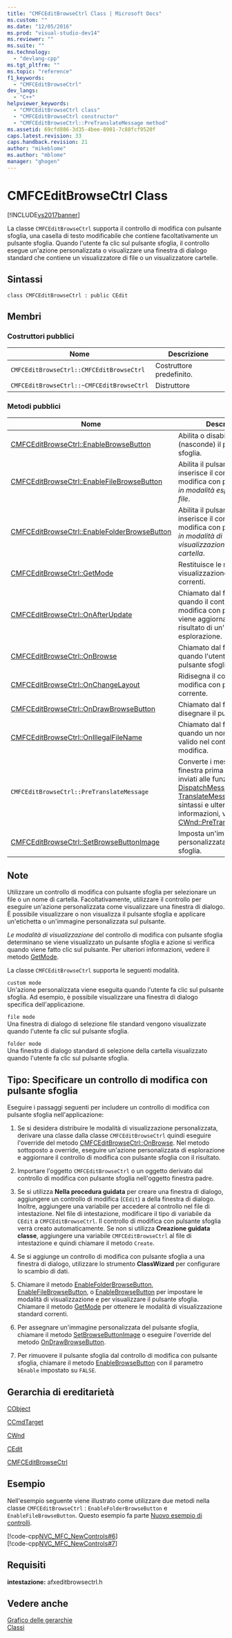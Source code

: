 ```yaml
---
title: "CMFCEditBrowseCtrl Class | Microsoft Docs"
ms.custom: ""
ms.date: "12/05/2016"
ms.prod: "visual-studio-dev14"
ms.reviewer: ""
ms.suite: ""
ms.technology: 
  - "devlang-cpp"
ms.tgt_pltfrm: ""
ms.topic: "reference"
f1_keywords: 
  - "CMFCEditBrowseCtrl"
dev_langs: 
  - "C++"
helpviewer_keywords: 
  - "CMFCEditBrowseCtrl class"
  - "CMFCEditBrowseCtrl constructor"
  - "CMFCEditBrowseCtrl::PreTranslateMessage method"
ms.assetid: 69cfd886-3d35-4bee-8901-7c88fcf9520f
caps.latest.revision: 33
caps.handback.revision: 21
author: "mikeblome"
ms.author: "mblome"
manager: "ghogen"
---
```

# CMFCEditBrowseCtrl Class
[!INCLUDE[vs2017banner](../../assembler/inline/includes/vs2017banner.md)]

La classe `CMFCEditBrowseCtrl` supporta il controllo di modifica con pulsante sfoglia, una casella di testo modificabile che contiene facoltativamente un pulsante sfoglia.  Quando l'utente fa clic sul pulsante sfoglia, il controllo esegue un'azione personalizzata o visualizzare una finestra di dialogo standard che contiene un visualizzatore di file o un visualizzatore cartelle.  
  
## Sintassi  
  
```  
class CMFCEditBrowseCtrl : public CEdit  
```  
  
## Membri  
  
### Costruttori pubblici  
  
|Nome|Descrizione|  
|----------|-----------------|  
|`CMFCEditBrowseCtrl::CMFCEditBrowseCtrl`|Costruttore predefinito.|  
|`CMFCEditBrowseCtrl::~CMFCEditBrowseCtrl`|Distruttore|  
  
### Metodi pubblici  
  
|Nome|Descrizione|  
|----------|-----------------|  
|[CMFCEditBrowseCtrl::EnableBrowseButton](../Topic/CMFCEditBrowseCtrl::EnableBrowseButton.md)|Abilita o disabilita \(nasconde\) il pulsante sfoglia.|  
|[CMFCEditBrowseCtrl::EnableFileBrowseButton](../Topic/CMFCEditBrowseCtrl::EnableFileBrowseButton.md)|Abilita il pulsante sfoglia e inserisce il controllo di modifica con pulsante sfoglia *in modalità esplorazione del file*.|  
|[CMFCEditBrowseCtrl::EnableFolderBrowseButton](../Topic/CMFCEditBrowseCtrl::EnableFolderBrowseButton.md)|Abilita il pulsante sfoglia e inserisce il controllo di modifica con pulsante sfoglia *in modalità di visualizzazione della cartella*.|  
|[CMFCEditBrowseCtrl::GetMode](../Topic/CMFCEditBrowseCtrl::GetMode.md)|Restituisce le modalità di visualizzazione standard correnti.|  
|[CMFCEditBrowseCtrl::OnAfterUpdate](../Topic/CMFCEditBrowseCtrl::OnAfterUpdate.md)|Chiamato dal framework quando il controllo di modifica con pulsante sfoglia viene aggiornato con il risultato di un'azione di esplorazione.|  
|[CMFCEditBrowseCtrl::OnBrowse](../Topic/CMFCEditBrowseCtrl::OnBrowse.md)|Chiamato dal framework quando l'utente fa clic sul pulsante sfoglia.|  
|[CMFCEditBrowseCtrl::OnChangeLayout](../Topic/CMFCEditBrowseCtrl::OnChangeLayout.md)|Ridisegna il controllo di modifica con pulsante sfoglia corrente.|  
|[CMFCEditBrowseCtrl::OnDrawBrowseButton](../Topic/CMFCEditBrowseCtrl::OnDrawBrowseButton.md)|Chiamato dal framework per disegnare il pulsante sfoglia.|  
|[CMFCEditBrowseCtrl::OnIllegalFileName](../Topic/CMFCEditBrowseCtrl::OnIllegalFileName.md)|Chiamato dal framework quando un nome di file non valido nel controllo di modifica.|  
|`CMFCEditBrowseCtrl::PreTranslateMessage`|Converte i messaggi della finestra prima che vengano inviati alle funzioni Windows [DispatchMessage](http://msdn.microsoft.com/library/windows/desktop/ms644934) e [TranslateMessage](http://msdn.microsoft.com/library/windows/desktop/ms644955).  Per la sintassi e ulteriori informazioni, vedere [CWnd::PreTranslateMessage](../Topic/CWnd::PreTranslateMessage.md).|  
|[CMFCEditBrowseCtrl::SetBrowseButtonImage](../Topic/CMFCEditBrowseCtrl::SetBrowseButtonImage.md)|Imposta un'immagine personalizzata per il pulsante sfoglia.|  
  
## Note  
 Utilizzare un controllo di modifica con pulsante sfoglia per selezionare un file o un nome di cartella.  Facoltativamente, utilizzare il controllo per eseguire un'azione personalizzata come visualizzare una finestra di dialogo.  È possibile visualizzare o non visualizza il pulsante sfoglia e applicare un'etichetta o un'immagine personalizzata sul pulsante.  
  
 *Le modalità di visualizzazione* del controllo di modifica con pulsante sfoglia determinano se viene visualizzato un pulsante sfoglia e azione si verifica quando viene fatto clic sul pulsante.  Per ulteriori informazioni, vedere il metodo [GetMode](../Topic/CMFCEditBrowseCtrl::GetMode.md).  
  
 La classe `CMFCEditBrowseCtrl` supporta le seguenti modalità.  
  
 `custom mode`  
 Un'azione personalizzata viene eseguita quando l'utente fa clic sul pulsante sfoglia.  Ad esempio, è possibile visualizzare una finestra di dialogo specifica dell'applicazione.  
  
 `file mode`  
 Una finestra di dialogo di selezione file standard vengono visualizzate quando l'utente fa clic sul pulsante sfoglia.  
  
 `folder mode`  
 Una finestra di dialogo standard di selezione della cartella visualizzato quando l'utente fa clic sul pulsante sfoglia.  
  
## Tipo: Specificare un controllo di modifica con pulsante sfoglia  
 Eseguire i passaggi seguenti per includere un controllo di modifica con pulsante sfoglia nell'applicazione:  
  
1.  Se si desidera distribuire le modalità di visualizzazione personalizzata, derivare una classe dalla classe `CMFCEditBrowseCtrl` quindi eseguire l'override del metodo [CMFCEditBrowseCtrl::OnBrowse](../Topic/CMFCEditBrowseCtrl::OnBrowse.md).  Nel metodo sottoposto a override, eseguire un'azione personalizzata di esplorazione e aggiornare il controllo di modifica con pulsante sfoglia con il risultato.  
  
2.  Importare l'oggetto `CMFCEditBrowseCtrl` o un oggetto derivato dal controllo di modifica con pulsante sfoglia nell'oggetto finestra padre.  
  
3.  Se si utilizza **Nella procedura guidata** per creare una finestra di dialogo, aggiungere un controllo di modifica \(`CEdit`\) a della finestra di dialogo.  Inoltre, aggiungere una variabile per accedere al controllo nel file di intestazione.  Nel file di intestazione, modificare il tipo di variabile da `CEdit` a `CMFCEditBrowseCtrl`.  Il controllo di modifica con pulsante sfoglia verrà creato automaticamente.  Se non si utilizza **Creazione guidata classe**, aggiungere una variabile `CMFCEditBrowseCtrl` al file di intestazione e quindi chiamare il metodo `Create`.  
  
4.  Se si aggiunge un controllo di modifica con pulsante sfoglia a una finestra di dialogo, utilizzare lo strumento **ClassWizard** per configurare lo scambio di dati.  
  
5.  Chiamare il metodo [EnableFolderBrowseButton](../Topic/CMFCEditBrowseCtrl::EnableFolderBrowseButton.md), [EnableFileBrowseButton](../Topic/CMFCEditBrowseCtrl::EnableFileBrowseButton.md), o [EnableBrowseButton](../Topic/CMFCEditBrowseCtrl::EnableBrowseButton.md) per impostare le modalità di visualizzazione e per visualizzare il pulsante sfoglia.  Chiamare il metodo [GetMode](../Topic/CMFCEditBrowseCtrl::GetMode.md) per ottenere le modalità di visualizzazione standard correnti.  
  
6.  Per assegnare un'immagine personalizzata del pulsante sfoglia, chiamare il metodo [SetBrowseButtonImage](../Topic/CMFCEditBrowseCtrl::SetBrowseButtonImage.md) o eseguire l'override del metodo [OnDrawBrowseButton](../Topic/CMFCEditBrowseCtrl::OnDrawBrowseButton.md).  
  
7.  Per rimuovere il pulsante sfoglia dal controllo di modifica con pulsante sfoglia, chiamare il metodo [EnableBrowseButton](../Topic/CMFCEditBrowseCtrl::EnableBrowseButton.md) con il parametro `bEnable` impostato su `FALSE`.  
  
## Gerarchia di ereditarietà  
 [CObject](../../mfc/reference/cobject-class.md)  
  
 [CCmdTarget](../../mfc/reference/ccmdtarget-class.md)  
  
 [CWnd](../../mfc/reference/cwnd-class.md)  
  
 [CEdit](../../mfc/reference/cedit-class.md)  
  
 [CMFCEditBrowseCtrl](../../mfc/reference/cmfceditbrowsectrl-class.md)  
  
## Esempio  
 Nell'esempio seguente viene illustrato come utilizzare due metodi nella classe `CMFCEditBrowseCtrl` : `EnableFolderBrowseButton` e `EnableFileBrowseButton`.  Questo esempio fa parte [Nuovo esempio di controlli](../../top/visual-cpp-samples.md).  
  
 [!code-cpp[NVC_MFC_NewControls#6](../../mfc/reference/codesnippet/CPP/cmfceditbrowsectrl-class_1.h)]  
[!code-cpp[NVC_MFC_NewControls#7](../../mfc/reference/codesnippet/CPP/cmfceditbrowsectrl-class_2.cpp)]  
  
## Requisiti  
 **intestazione:** afxeditbrowsectrl.h  
  
## Vedere anche  
 [Grafico delle gerarchie](../../mfc/hierarchy-chart.md)   
 [Classi](../../mfc/reference/mfc-classes.md)